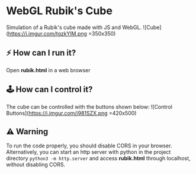 # WebGL Rubik's Cube
Simulation of a Rubik's cube made with JS and WebGL. 
![Cube](https://i.imgur.com/tgzkYlM.png =350x350)

## ⚡️ How can I run it?
Open **rubik.html** in a web browser

##  🕹 How can I control it?
The cube can be controlled with the buttons shown below:
![Control Buttons](https://i.imgur.com/j981SZX.png =420x500)

## ⚠️ Warning
To run the code properly, you should disable CORS in your browser. Alternatively, you can start an http server with python in the project directory `python3 -m http.server` and access **rubik.html** through localhost, without disabling CORS.

